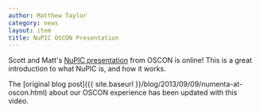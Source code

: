 ```yaml
---
author: Matthew Taylor
category: news
layout: item
title: NuPIC OSCON Presentation
---
```


Scott and Matt's <a href="http://www.youtube.com/watch?v=5r1vZ1ymrQE" rel="prettyPhoto" title="NuPIC at OSCON 2013">NuPIC presentation</a> from OSCON is online! This is a great introduction to what NuPIC is, and how it works.

The [original blog post]({{ site.baseurl }}/blog/2013/09/09/numenta-at-oscon.html) about our OSCON experience has been updated with this video.
